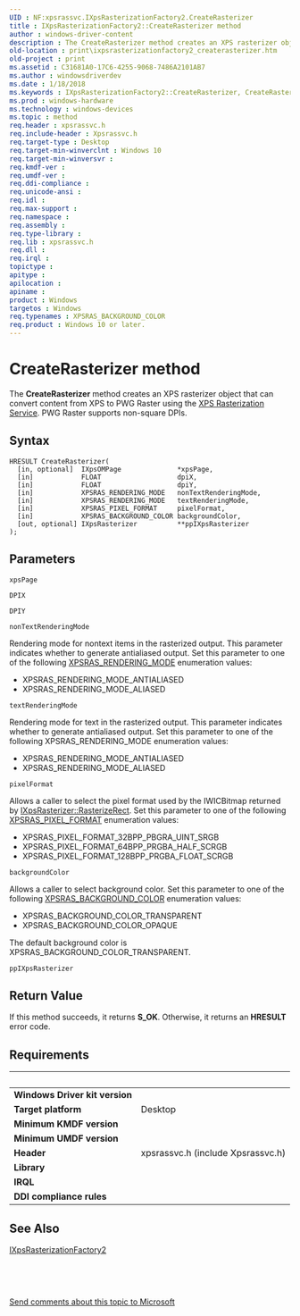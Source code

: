 ```yaml
---
UID : NF:xpsrassvc.IXpsRasterizationFactory2.CreateRasterizer
title : IXpsRasterizationFactory2::CreateRasterizer method
author : windows-driver-content
description : The CreateRasterizer method creates an XPS rasterizer object that can convert content from XPS to PWG Raster using the XPS Rasterization Service. PWG Raster supports non-square DPIs.
old-location : print\ixpsrasterizationfactory2_createrasterizer.htm
old-project : print
ms.assetid : C31681A0-17C6-4255-9068-7486A2101AB7
ms.author : windowsdriverdev
ms.date : 1/18/2018
ms.keywords : IXpsRasterizationFactory2::CreateRasterizer, CreateRasterizer method [Print Devices], CreateRasterizer method [Print Devices], IXpsRasterizationFactory2 interface, print.ixpsrasterizationfactory2_createrasterizer, IXpsRasterizationFactory2 interface [Print Devices], CreateRasterizer method, xpsrassvc/IXpsRasterizationFactory2::CreateRasterizer, CreateRasterizer, IXpsRasterizationFactory2
ms.prod : windows-hardware
ms.technology : windows-devices
ms.topic : method
req.header : xpsrassvc.h
req.include-header : Xpsrassvc.h
req.target-type : Desktop
req.target-min-winverclnt : Windows 10
req.target-min-winversvr : 
req.kmdf-ver : 
req.umdf-ver : 
req.ddi-compliance : 
req.unicode-ansi : 
req.idl : 
req.max-support : 
req.namespace : 
req.assembly : 
req.type-library : 
req.lib : xpsrassvc.h
req.dll : 
req.irql : 
topictype : 
apitype : 
apilocation : 
apiname : 
product : Windows
targetos : Windows
req.typenames : XPSRAS_BACKGROUND_COLOR
req.product : Windows 10 or later.
---
```



# CreateRasterizer method
The <b>CreateRasterizer</b> method creates an XPS rasterizer object that can convert content from XPS to PWG Raster using the <a href="https://msdn.microsoft.com/a0493b5f-d6f7-4f69-9c6e-e112c29250c9">XPS Rasterization Service</a>. PWG Raster supports non-square DPIs.

## Syntax

````
HRESULT CreateRasterizer(
  [in, optional]  IXpsOMPage              *xpsPage,
  [in]            FLOAT                   dpiX,
  [in]            FLOAT                   dpiY,
  [in]            XPSRAS_RENDERING_MODE   nonTextRenderingMode,
  [in]            XPSRAS_RENDERING_MODE   textRenderingMode,
  [in]            XPSRAS_PIXEL_FORMAT     pixelFormat,
  [in]            XPSRAS_BACKGROUND_COLOR backgroundColor,
  [out, optional] IXpsRasterizer          **ppIXpsRasterizer
);
````

## Parameters

`xpsPage`



`DPIX`



`DPIY`



`nonTextRenderingMode`

Rendering mode for nontext items in the rasterized output. This parameter indicates whether to generate antialiased output. Set this parameter to one of the following <a href="..\xpsrassvc\ne-xpsrassvc-__midl___midl_itf_xpsrassvc_0000_0001_0001.md">XPSRAS_RENDERING_MODE</a> enumeration values:
<ul>
<li>
XPSRAS_RENDERING_MODE_ANTIALIASED

</li>
<li>
XPSRAS_RENDERING_MODE_ALIASED

</li>
</ul>

`textRenderingMode`

Rendering mode for text in the rasterized output. This parameter indicates whether to generate antialiased output. Set this parameter to one of the following XPSRAS_RENDERING_MODE enumeration values:
<ul>
<li>
XPSRAS_RENDERING_MODE_ANTIALIASED

</li>
<li>
XPSRAS_RENDERING_MODE_ALIASED

</li>
</ul>

`pixelFormat`

Allows a caller to select the pixel format used by the IWICBitmap returned by <a href="https://msdn.microsoft.com/library/windows/hardware/ff556365">IXpsRasterizer::RasterizeRect</a>. Set this parameter to one of the following <a href="..\xpsrassvc\ne-xpsrassvc-__midl___midl_itf_xpsrassvc_0000_0003_0001.md">XPSRAS_PIXEL_FORMAT</a> enumeration values:
<ul>
<li>
XPSRAS_PIXEL_FORMAT_32BPP_PBGRA_UINT_SRGB

</li>
<li>
XPSRAS_PIXEL_FORMAT_64BPP_PRGBA_HALF_SCRGB

</li>
<li>
XPSRAS_PIXEL_FORMAT_128BPP_PRGBA_FLOAT_SCRGB

</li>
</ul>

`backgroundColor`

Allows a caller to select background color. Set this parameter to one of the following <a href="..\xpsrassvc\ne-xpsrassvc-__midl___midl_itf_xpsrassvc_0000_0004_0001.md">XPSRAS_BACKGROUND_COLOR</a> enumeration values:
<ul>
<li>
XPSRAS_BACKGROUND_COLOR_TRANSPARENT

</li>
<li>
XPSRAS_BACKGROUND_COLOR_OPAQUE

</li>
</ul>The default background color is XPSRAS_BACKGROUND_COLOR_TRANSPARENT.

`ppIXpsRasterizer`




## Return Value

If this method succeeds, it returns <b>S_OK</b>. Otherwise, it returns an <b>HRESULT</b> error code.


## Requirements
| &nbsp; | &nbsp; |
| ---- |:---- |
| **Windows Driver kit version** |  |
| **Target platform** | Desktop |
| **Minimum KMDF version** |  |
| **Minimum UMDF version** |  |
| **Header** | xpsrassvc.h (include Xpsrassvc.h) |
| **Library** |  |
| **IRQL** |  |
| **DDI compliance rules** |  |

## See Also

<a href="..\xpsrassvc\nn-xpsrassvc-ixpsrasterizationfactory2.md">IXpsRasterizationFactory2</a>

 

 

<a href="mailto:wsddocfb@microsoft.com?subject=Documentation%20feedback [print\print]:%20IXpsRasterizationFactory2::CreateRasterizer method%20 RELEASE:%20(1/18/2018)&amp;body=%0A%0APRIVACY STATEMENT%0A%0AWe use your feedback to improve the documentation. We don't use your email address for any other purpose, and we'll remove your email address from our system after the issue that you're reporting is fixed. While we're working to fix this issue, we might send you an email message to ask for more info. Later, we might also send you an email message to let you know that we've addressed your feedback.%0A%0AFor more info about Microsoft's privacy policy, see http://privacy.microsoft.com/en-us/default.aspx." title="Send comments about this topic to Microsoft">Send comments about this topic to Microsoft</a>